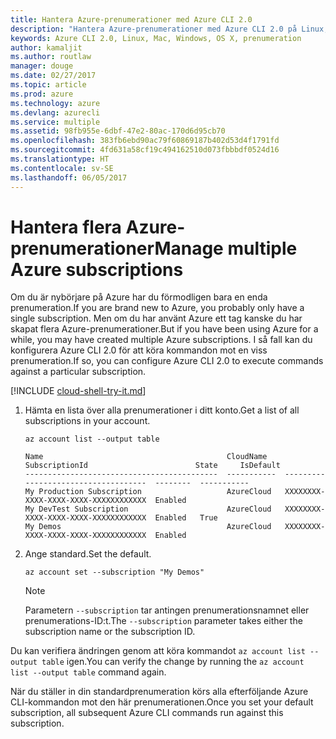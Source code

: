 ```yaml
---
title: Hantera Azure-prenumerationer med Azure CLI 2.0
description: "Hantera Azure-prenumerationer med Azure CLI 2.0 på Linux, Mac eller Windows."
keywords: Azure CLI 2.0, Linux, Mac, Windows, OS X, prenumeration
author: kamaljit
ms.author: routlaw
manager: douge
ms.date: 02/27/2017
ms.topic: article
ms.prod: azure
ms.technology: azure
ms.devlang: azurecli
ms.service: multiple
ms.assetid: 98fb955e-6dbf-47e2-80ac-170d6d95cb70
ms.openlocfilehash: 383fb6ebd90ac79f60869187b402d53d4f1791fd
ms.sourcegitcommit: 4fd631a58cf19c494162510d073fbbbdf0524d16
ms.translationtype: HT
ms.contentlocale: sv-SE
ms.lasthandoff: 06/05/2017
---
```

# <a name="manage-multiple-azure-subscriptions"></a><span data-ttu-id="efb1d-104">Hantera flera Azure-prenumerationer</span><span class="sxs-lookup"><span data-stu-id="efb1d-104">Manage multiple Azure subscriptions</span></span>

<span data-ttu-id="efb1d-105">Om du är nybörjare på Azure har du förmodligen bara en enda prenumeration.</span><span class="sxs-lookup"><span data-stu-id="efb1d-105">If you are brand new to Azure, you probably only have a single subscription.</span></span>
<span data-ttu-id="efb1d-106">Men om du har använt Azure ett tag kanske du har skapat flera Azure-prenumerationer.</span><span class="sxs-lookup"><span data-stu-id="efb1d-106">But if you have been using Azure for a while, you may have created multiple Azure subscriptions.</span></span>
<span data-ttu-id="efb1d-107">I så fall kan du konfigurera Azure CLI 2.0 för att köra kommandon mot en viss prenumeration.</span><span class="sxs-lookup"><span data-stu-id="efb1d-107">If so, you can configure Azure CLI 2.0 to execute commands against a particular subscription.</span></span>

[!INCLUDE [cloud-shell-try-it.md](includes/cloud-shell-try-it.md)]

1. <span data-ttu-id="efb1d-108">Hämta en lista över alla prenumerationer i ditt konto.</span><span class="sxs-lookup"><span data-stu-id="efb1d-108">Get a list of all subscriptions in your account.</span></span>

   ```azurecli-interactive
   az account list --output table
   ```

   ```Output
   Name                                         CloudName    SubscriptionId                        State     IsDefault
   -------------------------------------------  -----------  ------------------------------------  --------  -----------
   My Production Subscription                   AzureCloud   XXXXXXXX-XXXX-XXXX-XXXX-XXXXXXXXXXXX  Enabled
   My DevTest Subscription                      AzureCloud   XXXXXXXX-XXXX-XXXX-XXXX-XXXXXXXXXXXX  Enabled   True
   My Demos                                     AzureCloud   XXXXXXXX-XXXX-XXXX-XXXX-XXXXXXXXXXXX  Enabled
   ```

1. <span data-ttu-id="efb1d-109">Ange standard.</span><span class="sxs-lookup"><span data-stu-id="efb1d-109">Set the default.</span></span>
 
   ```azurecli-interactive
   az account set --subscription "My Demos"
   ```

   > [!NOTE]
   > <span data-ttu-id="efb1d-110">Parametern `--subscription` tar antingen prenumerationsnamnet eller prenumerations-ID:t.</span><span class="sxs-lookup"><span data-stu-id="efb1d-110">The `--subscription` parameter takes either the subscription name or the subscription ID.</span></span>

<span data-ttu-id="efb1d-111">Du kan verifiera ändringen genom att köra kommandot `az account list --output table` igen.</span><span class="sxs-lookup"><span data-stu-id="efb1d-111">You can verify the change by running the `az account list --output table` command again.</span></span>

<span data-ttu-id="efb1d-112">När du ställer in din standardprenumeration körs alla efterföljande Azure CLI-kommandon mot den här prenumerationen.</span><span class="sxs-lookup"><span data-stu-id="efb1d-112">Once you set your default subscription, all subsequent Azure CLI commands run against this subscription.</span></span>